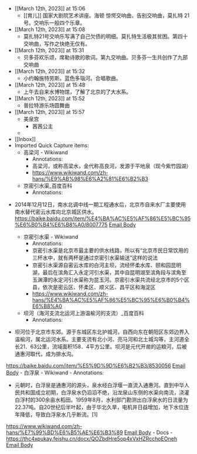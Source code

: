 - [[March 12th, 2023]] at 15:06
    - [[育儿]] 国家大剧院艺术讲座。海顿 惊愕交响曲，告别交响曲，莫扎特 21号。交响乐一般四个乐章。
- [[March 12th, 2023]] at 15:08
    - 莫扎特21号交响乐写满了自己欠债的明细。莫扎特生活极其贫困。第四十交响曲，写作之快绝无仅有。
- [[March 12th, 2023]] at 15:31
    - 贝多芬欢乐颂，席勒诗歌的歌词。第九交响曲。贝多芬一生共创作了九部交响曲
- [[March 12th, 2023]] at 15:32
    - 小约翰施特劳斯。蓝色多瑙河。合唱歌曲。
- [[March 12th, 2023]] at 15:48
    - 上午去自来水博物馆，了解了北京的了大水系。
- [[March 12th, 2023]] at 15:52
    - 普拉特游乐场圆舞曲
- [[March 12th, 2023]] at 15:57
    - 美泉宫
        - 茜茜公主
    - 
- [[Inbox]]
- Imported Quick Capture items:
    - 高梁河 - Wikiwand
        - Annotations:
        - 高梁河，或称高梁水，金代称高良河，发源于平地泉（现今紫竹园湖）
        - https://www.wikiwand.com/zh-hans/%E9%AB%98%E6%A2%81%E6%B2%B3 
    - 京密引水渠_百度百科
        - Annotations:
* 2014年12月12日，南水北调中线一期工程通水后，北京市自来水厂主要使用南水替代密云水库向北京城区供水。
https://baike.baidu.com/item/%E4%BA%AC%E5%AF%86%E5%BC%95%E6%B0%B4%E6%B8%A0/8007775 [Email Body](https://files.todoist.com/8MexeUQMzwKOFehf7nZ89gwFZ4OdHd0zuJZnVBFnKU4LLo-F0XRbXEU2m8S2zlIL/by/21878347/as/file.html)
    - 京密引水渠 - Wikiwand
        - Annotations:
        - 京密引水渠是北京市最主要的供水线路，所以有“北京市民日常饮用的三杯水中，就有两杯是通过京密引水渠输送”这样的说法
        - 京密引水渠源自密云水库的白河主坝，流经怀柔水库、颐和园昆明湖，最后在滨角汇入永定河引水渠，其中自昆明湖至滨角段与滨角至玉渊潭的永定河引水渠称为昆玉河。京密引水渠共流经北京市的5个区县，依次是密云区、怀柔区、顺义区、昌平区和海淀区
        - https://www.wikiwand.com/zh-hans/%E4%BA%AC%E5%AF%86%E5%BC%95%E6%B0%B4%E6%B8%A0 
    - 坝河（海河支流北运河上游温榆河的支流）_百度百科
        - Annotations:

* 坝河位于北京市东郊。源于东城区东北护城河，自西向东在朝阳区东郊边界入温榆河，属北运河水系。主要支流有北小河、亮马河和北土城沟等，主河道全长21．63公里，流域面积158．4平方公里。坝河是元代开凿的运粮河，后被通惠河取代，成为排水沟。



https://baike.baidu.com/item/%E5%9D%9D%E6%B2%B3/8530056 [Email Body](https://files.todoist.com/ix77f2-dUYTK_yf5qaWTFX0dDd0qtGb9-Lpnvd5Uv05QxGRSvMN8fNQnLaUrM7eK/by/21878347/as/file.html)
    - 白浮泉 - Wikiwand
        - Annotations:

* 元朝时，白浮泉是通惠河的源头，泉水经白浮堰一直流入通惠河。直到中华人民共和国成立初期，白浮泉水仍滔滔不绝，沿龙泉山东侧的水渠向南流，浇灌白浮村的300余亩水稻田。1959年8月，水利部门勘测出白浮泉水的日流量为22.37吨。自20世纪后半叶起，由于华北久旱，电机井日益增加，地下水位连年降低，导致白浮泉水几乎断流。[1]



https://www.wikiwand.com/zh-hans/%E7%99%BD%E6%B5%AE%E6%B3%89 [Email Body](https://files.todoist.com/O45LwFr8pd4HhFd9AS3-MzvtxuD_Dn7HLEVPCUHrVM10jJ0OZXtC3SsmXuunTtTj/by/21878347/as/file.html)
    - Docs
        - https://thc4xpukay.feishu.cn/docx/QOZbdHre5op4xVxHZRcchoEOneh [Email Body](https://files.todoist.com/2QiqETnBbPE0ZSORn9q3MPlVt_QPn4P3deSqo-5PXvSscQpiaJdJvoY3pXVI4qe7/by/21878347/as/file.html)
